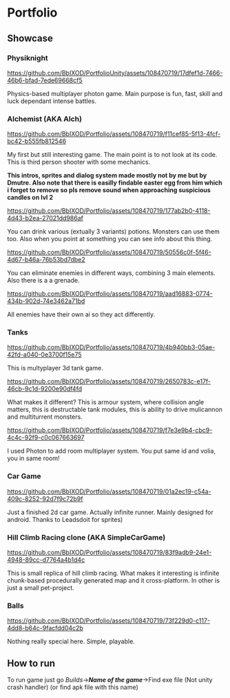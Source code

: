 # Portfolio
## Showcase
### Physiknight


https://github.com/BbIXOD/PortfolioUnity/assets/108470719/17dfef1d-7466-46b6-bfad-7ede69668cf5


Physics-based multiplayer photon game. Main purpose is fun, fast, skill and luck dependant intense battles.
### Alchemist (AKA Alch)

https://github.com/BbIXOD/Portfolio/assets/108470719/f11cef85-5f13-4fcf-bc42-b555fb812546

My first but still interesting game. The main point is to not look at its code. This is third person shooter with some mechanics.

__This intros, sprites and dialog system made mostly not by me but by Dmutre. Also note that there is easilly findable easter egg from him which i forget to remove so pls remove sound when approaching suspicious candles on lvl 2__


https://github.com/BbIXOD/Portfolio/assets/108470719/177ab2b0-4118-4d43-b2ea-27021dd986af


You can drink various (extually 3 variants) potions. Monsters can use them too. Also when you point at something you can see info about this thing.


https://github.com/BbIXOD/Portfolio/assets/108470719/50556c0f-5f46-4d67-b46a-76b53bd7dbe2


You can eliminate enemies in different ways, combining 3 main elements. Also there is a a grenade.


https://github.com/BbIXOD/Portfolio/assets/108470719/aad16883-0774-434b-902d-74e3462a71bd


All enemies have their own ai so they act differently.

### Tanks


https://github.com/BbIXOD/Portfolio/assets/108470719/4b940bb3-05ae-42fd-a040-0e3700f15e75


This is multyplayer 3d tank game.

https://github.com/BbIXOD/Portfolio/assets/108470719/2650783c-e17f-46cb-9c1d-9200e90df4fd


What makes it different? This is armour system, where collision angle matters, this is destructable tank modules, this is ability to drive mulicannon and multiturrent monsters.


https://github.com/BbIXOD/Portfolio/assets/108470719/f7e3e9b4-cbc9-4c4c-92f9-c0c067663697


I used Photon to add room multiplayer system. You put same id and volia, you in same room!

### Car Game


https://github.com/BbIXOD/Portfolio/assets/108470719/01a2ec19-c54a-409c-8252-92d7f9c72b9f


Just a finished 2d car game. Actually infinite runner. Mainly designed for android. Thanks to Leadsdoit for sprites)

### Hill Climb Racing clone (AKA SimpleCarGame)


https://github.com/BbIXOD/Portfolio/assets/108470719/83f9adb9-24e1-4948-89cc-d7764a4b1d4c


This is small replica of hill climb racing. What makes it interesting is infinite chunk-based procedurally generated map and it cross-platform. In other is just a small pet-project. 

### Balls


https://github.com/BbIXOD/Portfolio/assets/108470719/73f229d0-c117-4dd8-b64c-9facfdd04c2b


Nothing really special here. Simple, playable.
## How to run
To run game just go _Builds_->___Name of the game___->Find exe file (Not unity crash handler) (or find apk file with this name)
